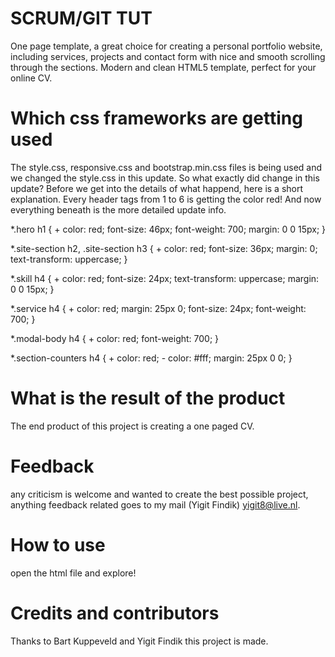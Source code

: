 # SCRUM/GIT TUT
One page template, a great choice for creating a personal portfolio website, including services, projects and contact form with nice and smooth scrolling through the sections. Modern and clean HTML5 template, perfect for your online CV.

# Which css frameworks are getting used
The style.css, responsive.css and bootstrap.min.css files is being used and we changed the style.css in this update. So what exactly did change in this update? Before we get into the details of what happend, here is a short explanation. Every header tags from 1 to 6 is getting the color red! And now everything beneath is the more detailed update info.

*.hero h1 {  + color: red; font-size: 46px; font-weight: 700; margin: 0 0 15px; }

*.site-section h2, .site-section h3 { + color: red; font-size: 36px; margin: 0; text-transform: uppercase; }

*.skill h4 { + color: red; font-size: 24px; text-transform: uppercase; margin: 0 0 15px; }

*.service h4 { + color: red; margin: 25px 0; font-size: 24px; font-weight: 700; }

*.modal-body h4 { + color: red; font-weight: 700; }

*.section-counters h4 { + color: red; - color: #fff; margin: 25px 0 0;
}

# What is the result of the product
The end product of this project is creating a one paged CV.

# Feedback
any criticism is welcome and wanted to create the best possible project, anything feedback related goes to my mail (Yigit Findik) yigit8@live.nl.

# How to use
open the html file and explore!

# Credits and contributors

Thanks to Bart Kuppeveld and Yigit Findik this project is made.
